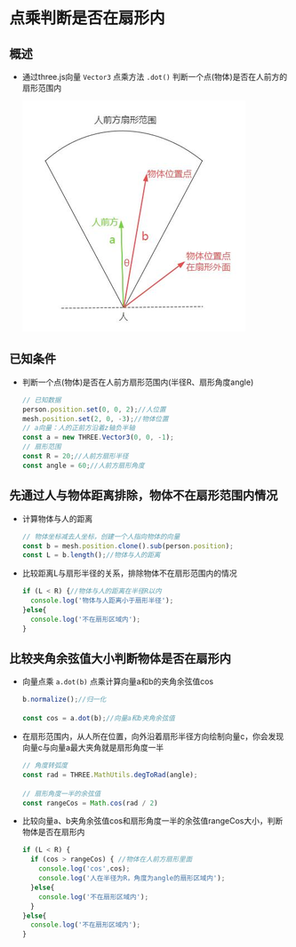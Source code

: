 # 点乘判断是否在扇形内

## 概述

+ 通过three.js向量 `Vector3` 点乘方法 `.dot()` 判断一个点(物体)是否在人前方的扇形范围内

  ![人前方扇形范围](images/人前方扇形范围.jpg)

## 已知条件

+ 判断一个点(物体)是否在人前方扇形范围内(半径R、扇形角度angle)

  ```js
  // 已知数据
  person.position.set(0, 0, 2);//人位置
  mesh.position.set(2, 0, -3);//物体位置
  // a向量：人的正前方沿着z轴负半轴
  const a = new THREE.Vector3(0, 0, -1);
  // 扇形范围
  const R = 20;//人前方扇形半径
  const angle = 60;//人前方扇形角度
  ```

## 先通过人与物体距离排除，物体不在扇形范围内情况

+ 计算物体与人的距离

  ```js
  // 物体坐标减去人坐标，创建一个人指向物体的向量
  const b = mesh.position.clone().sub(person.position);
  const L = b.length();//物体与人的距离
  ```

+ 比较距离L与扇形半径的关系，排除物体不在扇形范围内的情况

  ```js
  if (L < R) {//物体与人的距离在半径R以内
    console.log('物体与人距离小于扇形半径');
  }else{
    console.log('不在扇形区域内');
  }
  ```

## 比较夹角余弦值大小判断物体是否在扇形内

+ 向量点乘 `a.dot(b)` 点乘计算向量a和b的夹角余弦值cos

  ```js
  b.normalize();//归一化

  const cos = a.dot(b);//向量a和b夹角余弦值
  ```

+ 在扇形范围内，从人所在位置，向外沿着扇形半径方向绘制向量c，你会发现向量c与向量a最大夹角就是扇形角度一半

  ```js
  // 角度转弧度
  const rad = THREE.MathUtils.degToRad(angle);

  // 扇形角度一半的余弦值
  const rangeCos = Math.cos(rad / 2)
  ```

+ 比较向量a、b夹角余弦值cos和扇形角度一半的余弦值rangeCos大小，判断物体是否在扇形内

  ```js
  if (L < R) {
    if (cos > rangeCos) { //物体在人前方扇形里面
      console.log('cos',cos);
      console.log('人在半径为R，角度为angle的扇形区域内');
    }else{
      console.log('不在扇形区域内');
    }
  }else{
    console.log('不在扇形区域内');
  }
  ```



